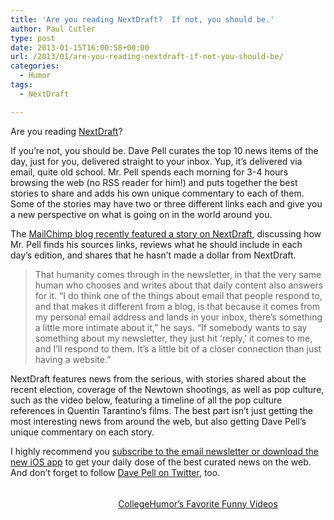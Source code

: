 ```yaml
---
title: 'Are you reading NextDraft?  If not, you should be.'
author: Paul Cutler
type: post
date: 2013-01-15T16:00:58+00:00
url: /2013/01/are-you-reading-nextdraft-if-not-you-should-be/
categories:
  - Humor
tags:
  - NextDraft

---
```

Are you reading [NextDraft][1]?

If you&#8217;re not, you should be. Dave Pell curates the top 10 news items of the day, just for you, delivered straight to your inbox. Yup, it&#8217;s delivered via email, quite old school. Mr. Pell spends each morning for 3-4 hours browsing the web (no RSS reader for him!) and puts together the best stories to share and adds his own unique commentary to each of them. Some of the stories may have two or three different links each and give you a new perspective on what is going on in the world around you.

The [MailChimp blog recently featured a story on NextDraft][2], discussing how Mr. Pell finds his sources links, reviews what he should include in each day&#8217;s edition, and shares that he hasn&#8217;t made a dollar from NextDraft.

> That humanity comes through in the newsletter, in that the very same human who chooses and writes about that daily content also answers for it. “I do think one of the things about email that people respond to, and that makes it different from a blog, is that because it comes from my personal email address and lands in your inbox, there’s something a little more intimate about it,” he says. “If somebody wants to say something about my newsletter, they just hit ‘reply,’ it comes to me, and I’ll respond to them. It’s a little bit of a closer connection than just having a website.”

NextDraft features news from the serious, with stories shared about the recent election, coverage of the Newtown shootings, as well as pop culture, such as the video below, featuring a timeline of all the pop culture references in Quentin Tarantino&#8217;s films. The best part isn&#8217;t just getting the most interesting news from around the web, but also getting Dave Pell&#8217;s unique commentary on each story.

I highly recommend you [subscribe to the email newsletter or download the new iOS app][1] to get your daily dose of the best curated news on the web. And don&#8217;t forget to follow [Dave Pell on Twitter][3], too.

<div style="padding:5px 0;text-align:center;width:600px">
  <p>
    <a href="http://www.collegehumor.com/videos/most-viewed/this-year">CollegeHumor&#8217;s Favorite Funny Videos</a>
  </p>
</div>

 [1]: http://nextdraft.com/
 [2]: https://blog.mailchimp.com/how-dave-pell-curates-the-news/
 [3]: https://twitter.com/davepell